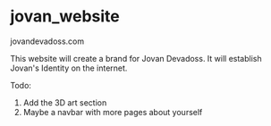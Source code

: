 # jovan_website
jovandevadoss.com

This website will create a brand for Jovan Devadoss. It will establish Jovan's Identity on the internet. 

Todo:
1. Add the 3D art section 
2. Maybe a navbar with more pages about yourself
